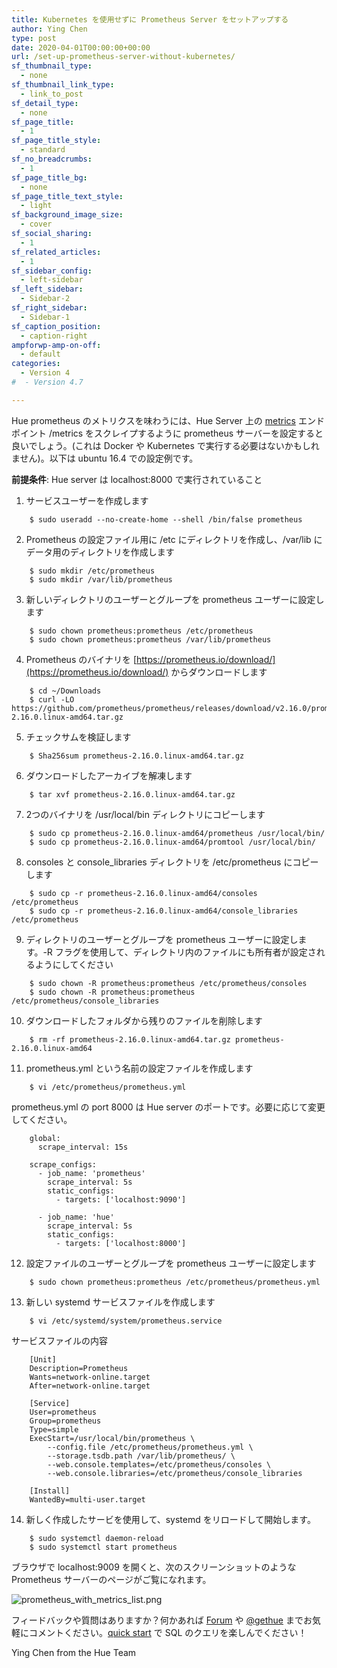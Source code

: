 ```yaml
---
title: Kubernetes を使用せずに Prometheus Server をセットアップする
author: Ying Chen
type: post
date: 2020-04-01T00:00:00+00:00
url: /set-up-prometheus-server-without-kubernetes/
sf_thumbnail_type:
  - none
sf_thumbnail_link_type:
  - link_to_post
sf_detail_type:
  - none
sf_page_title:
  - 1
sf_page_title_style:
  - standard
sf_no_breadcrumbs:
  - 1
sf_page_title_bg:
  - none
sf_page_title_text_style:
  - light
sf_background_image_size:
  - cover
sf_social_sharing:
  - 1
sf_related_articles:
  - 1
sf_sidebar_config:
  - left-sidebar
sf_left_sidebar:
  - Sidebar-2
sf_right_sidebar:
  - Sidebar-1
sf_caption_position:
  - caption-right
ampforwp-amp-on-off:
  - default
categories:
  - Version 4
#  - Version 4.7

---
```


Hue prometheus のメトリクスを味わうには、Hue Server 上の [metrics](https://gethue.com/collecting-hue-metrics-with-prometheus-in-kubernetes/) エンドポイント /metrics をスクレイプするように prometheus サーバーを設定すると良いでしょう。(これは Docker や Kubernetes で実行する必要はないかもしれません)。以下は ubuntu 16.4 での設定例です。

**前提条件**: Hue server は localhost:8000 で実行されていること

1. サービスユーザーを作成します

```console
	$ sudo useradd --no-create-home --shell /bin/false prometheus
```

2. Prometheus の設定ファイル用に /etc にディレクトリを作成し、/var/lib にデータ用のディレクトリを作成します

```console
	$ sudo mkdir /etc/prometheus
	$ sudo mkdir /var/lib/prometheus
```
3. 新しいディレクトリのユーザーとグループを prometheus ユーザーに設定します

```console
	$ sudo chown prometheus:prometheus /etc/prometheus
	$ sudo chown prometheus:prometheus /var/lib/prometheus
```
4. Prometheus のバイナリを [https://prometheus.io/download/](https://prometheus.io/download/) からダウンロードします

```console
	$ cd ~/Downloads
	$ curl -LO https://github.com/prometheus/prometheus/releases/download/v2.16.0/prometheus-2.16.0.linux-amd64.tar.gz
```
5. チェックサムを検証します

```console
	$ Sha256sum prometheus-2.16.0.linux-amd64.tar.gz
```
6. ダウンロードしたアーカイブを解凍します

```console
	$ tar xvf prometheus-2.16.0.linux-amd64.tar.gz
```
7. 2つのバイナリを /usr/local/bin ディレクトリにコピーします

```console
	$ sudo cp prometheus-2.16.0.linux-amd64/prometheus /usr/local/bin/
	$ sudo cp prometheus-2.16.0.linux-amd64/promtool /usr/local/bin/
```
8. consoles と console_libraries ディレクトリを /etc/prometheus にコピーします

```console
	$ sudo cp -r prometheus-2.16.0.linux-amd64/consoles /etc/prometheus
	$ sudo cp -r prometheus-2.16.0.linux-amd64/console_libraries /etc/prometheus
```
9. ディレクトリのユーザーとグループを prometheus ユーザーに設定します。-R フラグを使用して、ディレクトリ内のファイルにも所有者が設定されるようにしてください

```console
	$ sudo chown -R prometheus:prometheus /etc/prometheus/consoles
	$ sudo chown -R prometheus:prometheus /etc/prometheus/console_libraries
```
10. ダウンロードしたフォルダから残りのファイルを削除します

```console
	$ rm -rf prometheus-2.16.0.linux-amd64.tar.gz prometheus-2.16.0.linux-amd64
```
11. prometheus.yml という名前の設定ファイルを作成します

```console
	$ vi /etc/prometheus/prometheus.yml
```

prometheus.yml の port 8000 は Hue server のポートです。必要に応じて変更してください。

```console
	global:
	  scrape_interval: 15s

	scrape_configs:
	  - job_name: 'prometheus'
	    scrape_interval: 5s
	    static_configs:
	      - targets: ['localhost:9090']

	  - job_name: 'hue'
	    scrape_interval: 5s
	    static_configs:
	      - targets: ['localhost:8000']
```
12. 設定ファイルのユーザーとグループを prometheus ユーザーに設定します

```console
	$ sudo chown prometheus:prometheus /etc/prometheus/prometheus.yml
```
13. 新しい systemd サービスファイルを作成します

```console
	$ vi /etc/systemd/system/prometheus.service
```
サービスファイルの内容

```console
	[Unit]
	Description=Prometheus
	Wants=network-online.target
	After=network-online.target

	[Service]
	User=prometheus
	Group=prometheus
	Type=simple
	ExecStart=/usr/local/bin/prometheus \
	    --config.file /etc/prometheus/prometheus.yml \
	    --storage.tsdb.path /var/lib/prometheus/ \
	    --web.console.templates=/etc/prometheus/consoles \
	    --web.console.libraries=/etc/prometheus/console_libraries

	[Install]
	WantedBy=multi-user.target
```

14. 新しく作成したサービを使用して、systemd をリロードして開始します。

```console
	$ sudo systemctl daemon-reload
	$ sudo systemctl start prometheus
```
ブラウザで localhost:9009 を開くと、次のスクリーンショットのような Prometheus サーバーのページがご覧になれます。

![prometheus_with_metrics_list.png](https://cdn.gethue.com/uploads/2020/04/prometheus_with_metrics_list.png)

フィードバックや質問はありますか？何かあれば [Forum](https://discourse.gethue.com/) や [@gethue](https://twitter.com/gethue) までお気軽にコメントください。[quick start](https://docs.gethue.com/quickstart/) で SQL のクエリを楽しんでください！


Ying Chen from the Hue Team
